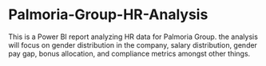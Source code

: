 # Palmoria-Group-HR-Analysis
This is a Power BI report analyzing HR data for Palmoria Group. the analysis will focus on gender distribution in the company, salary distribution, gender pay gap, bonus allocation, and compliance metrics amongst other things.
